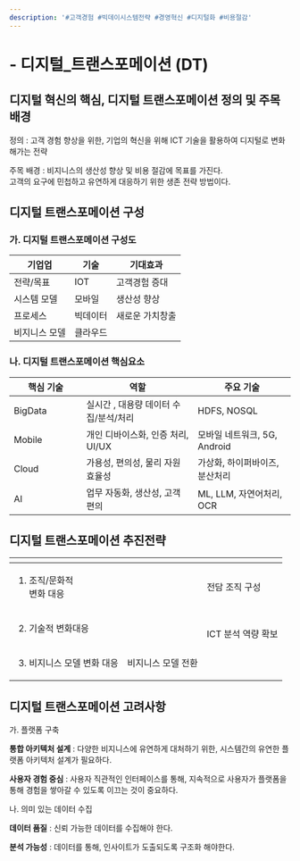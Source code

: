 ```yaml
---
description: '#고객경험 #빅데이시스템전략 #경영혁신 #디지털화 #비용절감'
---
```


# - 디지털\_트랜스포메이션 (DT)

## 디지털 혁신의 핵심, 디지털 트랜스포메이션 정의 및 주목 배경

정의 : 고객 경험 향상을 위한, 기업의 혁신을 위해 ICT 기술을 활용하여 디지털로 변화해가는 전략

주목 배경 : 비지니스의 생산성 향상 및 비용 절감에 목표를 가진다.  \
고객의 요구에 민첩하고 유연하게 대응하기 위한 생존 전략 방법이다.

## 디지털 트랜스포메이션 구성

### 가. 디지털 트랜스포메이션 구성도

| 기업업     | 기술   | 기대효과      |
| ------- | ---- | --------- |
|  전략/목표  | IOT  | 고객경험 증대   |
| 시스템 모델  | 모바일  | 생산성 향상    |
| 프로세스    | 빅데이터 |  새로운 가치창출 |
| 비지니스 모델 | 클라우드 |           |

### 나. 디지털 트랜스포메이션 핵심요소

<table><thead><tr><th width="114">핵심 기술</th><th>역할</th><th>주요 기술</th></tr></thead><tbody><tr><td>BigData</td><td>실시간 , 대용량  데이터 수집/분석/처리</td><td>HDFS, NOSQL</td></tr><tr><td>Mobile</td><td>개인 디바이스화, 인증 처리, UI/UX</td><td>모바일 네트워크, 5G, Android</td></tr><tr><td>Cloud</td><td>가용성, 편의성, 물리 자원 효율성</td><td>가상화, 하이퍼바이즈, 분산처리</td></tr><tr><td>AI</td><td>업무 자동화, 생산성, 고객 편의</td><td>ML, LLM, 자연어처리,  OCR</td></tr></tbody></table>

## 디지털 트랜스포메이션 추진전략

<table data-view="cards"><thead><tr><th></th><th></th><th></th></tr></thead><tbody><tr><td><ol><li>조직/문화적 <br>변화 대응</li></ol></td><td></td><td>전담 조직 구성</td></tr><tr><td><ol start="2"><li>기술적 변화대응</li></ol></td><td></td><td><br>ICT 분석 역량 확보</td></tr><tr><td><ol start="3"><li>비지니스 모델 변화 대응</li></ol></td><td><p></p><p>비지니스 모델 전환</p></td><td></td></tr></tbody></table>

## 디지털 트랜스포메이션 고려사항

가.  플랫폼 구축

**통합 아키텍처 설계** :  다양한 비지니스에 유연하게 대처하기 위한, 시스템간의 유연한 플랫폼 아키텍처 설계가 필요하다.

**사용자 경험 중심** : 사용자 직관적인 인터페이스를 통해, 지속적으로 사용자가 플랫폼을 통해 경험을 쌓아갈 수 있도록 이끄는 것이 중요하다.

나.  의미 있는 데이터 수집

**데이터 품질** : 신뢰 가능한 데이터를 수집해야 한다.

**분석 가능성** : 데이터를 통해, 인사이트가 도출되도록 구조화 해야한다.







